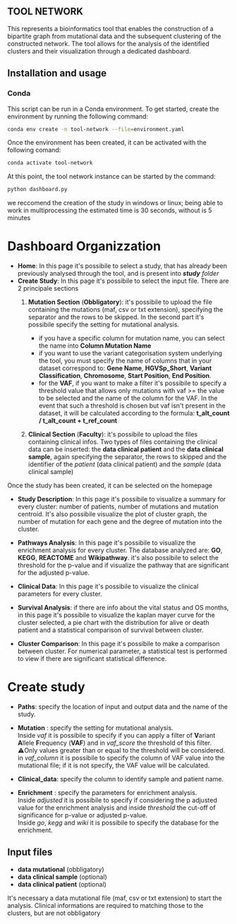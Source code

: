 ## TOOL NETWORK

This represents a bioinformatics tool that enables the construction of a bipartite graph from mutational data and the subsequent clustering of the constructed network. 
The tool allows for the analysis of the identified clusters and their visualization through a dedicated dashboard.

## Installation and usage
### Conda
This script can be run in a Conda environment. To get started, create the environment by running the following command:

```bash
conda env create -n tool-network --file=environment.yaml
```

Once the environment has been created, it can be activated with the following comand:

```bash
conda activate tool-network
```

At this point, the tool network instance can be started by the command:

```bash
python dashboard.py
```

we reccomend the creation of the study in windows or linux; being able to work in multiprocessing the estimated time is 30 seconds, without is 5 minutes


# Dashboard Organizzation
* **Home**: In this page it's possibile to select a study, that has already been previously analysed through the tool, and is present into ***study** folder*
* **Create Study**: In this page it's possibile to select the input file. There are 2 principale sections
    1. **Mutation Section** (**Obbligatory**): it's possibile to upload the file containing the mutations (maf, csv or txt extension), specifying the separator and the rows to be skipped. In the second part it's possibile specify the setting for mutational analysis.
        - if you have a specific column for mutation name, you can select the name into **Column Mutation Name**
        - if you want to use the variant categorisation system underlying the tool, you must specify the name of columns  that in your dataset correspond to: **Gene Name**, **HGVSp_Short**, **Variant Classification**, **Chromosome**, **Start Position**, **End Position**.
        - for the **VAF**, if you want to make a filter it's possibile to specify a threshold value that allows only mutations with vaf >= the value to be selected and the name of the column for the VAF. In the event that such a threshold is chosen but vaf isn't present in the dataset, it will be calculated according to the formula: **t_alt_count / t_alt_count + t_ref_count**

    2. **Clinical Section** (**Faculty**): it's possibile to upload the files containing clinical infos. Two types of files containing the clinical data can be inserted: the **data clinical patient** and the **data clinical sample**, again specifying the separator, the rows to skipped and the identifier of the *patient* (data clinical  patient) and the *sample* (data clinical sample)

Once the study has been created, it can be selected on the homepage


* **Study Description**: In this page it's possibile to visualize a summary for every cluster: number of patients, number of mutations and mutation centroid. It's also possibile visualize the plot of cluster graph, the number of mutation for each gene and the degree of mutation into the cluster.

* **Pathways Analysis**: In this page it's possibile to visualize the enrichment analysis for every cluster. The database analyzed are: **GO**, **KEGG**, **REACTOME** and **Wikipathway**. it's also possibile to select the threshold for the p-value and if visualize the pathway that are significant for the adjusted p-value.

* **Clinical Data**: In this page it's possibile to visualize the clinical parameters for every cluster.

* **Survival Analysis**: if there are info about the vital status and OS months, in this page it's possibile to visualize the kaplan mayer curve for the cluster selected, a pie chart with the distribution for alive or death patient and a statistical comparison of survival between cluster.

* **Cluster Comparison**: In this page it's possibile to make a comparison between cluster. For numerical parameter, a statistical test is performed to view if there are significant statistical difference.


# Create study 

* **Paths**: specify the location of input and output data and the name of the study. <br>
* **Mutation** : specify the setting for mutational analysis. <br> Inside *vaf* it is possibile to specify if you can apply a filter of **V**ariant **A**llele **F**requency (**VAF**) and in *vaf_score* the threshold of this filter. ⚠️Only values greater than or equal to the threshold will be considered. <br>
in *vaf_column* it is possibile to specify the column of VAF value into the mutational file; if it is not specify, the VAF value will be calculated.
* **Clinical_data**: specify the column to identify sample and patient name. <br>

* **Enrichment** : specify the parameters for enrichment analysis. <br> Inside *adjusted* it is possibile to specify if considering the p adjusted value for the enrichment analysis and inside *threshold* the cut-off of significance for p-value or adjusted p-value. <br> Inside *go*, *kegg* and *wiki* it is possibile to specify the database for the enrichment. <br>
## Input files
- **data mutational** (obbligatory)
- **data clinical sample** (optional)
- **data clinical patient** (optional)

It's necessary a data mutational file (maf, csv or txt extension) to start the analysis. 
Clinical informations are required to matching those to the clusters, but are not obbligatory
